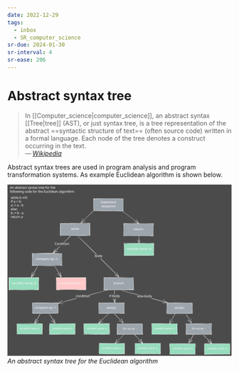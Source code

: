 ```yaml
---
date: 2022-12-29
tags:
  - inbox
  - SR_computer_science
sr-due: 2024-01-30
sr-interval: 4
sr-ease: 206
---
```


# Abstract syntax tree

> In [[Computer_science|computer_science]], an abstract syntax
> [[Tree|tree]] (AST), or just syntax tree, is a tree
> representation of the abstract ==syntactic structure of text== (often source
> code) written in a formal language. Each node of the tree denotes a construct
> occurring in the text.\
> — <cite>[Wikipedia](https://en.wikipedia.org/wiki/Abstract_syntax_tree)</cite>
<!--SR:!2024-01-26,1,230-->

Abstract syntax trees are used in program analysis and program
transformation systems. As example Euclidean algorithm is shown below.

![AST](./img/AST.excalidraw.svg)
_An abstract syntax tree for the Euclidean algorithm_